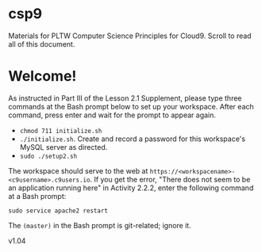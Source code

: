 # csp9
Materials for PLTW Computer Science Principles for Cloud9. Scroll to read all of this document. 
# Welcome!

As instructed in Part III of the Lesson 2.1 Supplement, please type three commands at the Bash prompt below to set up your workspace. After each command, press enter and wait for the prompt to appear again.

 * `chmod 711 initialize.sh`
 * `./initialize.sh`. Create and record a password for this workspace's MySQL server as directed.
 * `sudo ./setup2.sh`

The workspace should serve to the web at `https://<workspacename>-<c9username>.c9users.io`. If you get the error, "There does not seem to be an application running here" in Activity 2.2.2, enter the following command at a Bash prompt:

   `sudo service apache2 restart`

The `(master)` in the Bash prompt is git-related; ignore it. 

v1.04 
